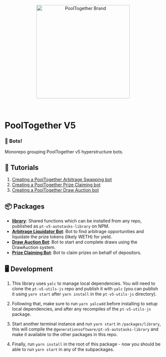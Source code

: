 <p align="center">
  <img src="https://raw.githubusercontent.com/GenerationSoftware/pt-v5-utils-js/main/img/pooltogether-logo--purple@2x.png?raw=true" alt="PoolTogether Brand" style="max-width:100%;" width="300">
</p>

<br />

# PoolTogether V5

### 🤖 Bots!

Monorepo grouping PoolTogether v5 hyperstructure bots.

## 📖 Tutorials

1. [Creating a PoolTogether Arbitrage Swapping bot](https://mirror.xyz/chuckbergeron-g9.eth/ES-IJduktYPb0X_sBikfqL-PVFRweNpoPrlr01zcVX8)
2. [Creating a PoolTogether Prize Claiming bot](https://mirror.xyz/chuckbergeron-g9.eth/xPSEh1pfjV2IT1yswcsjN2gBBrVf548V8q9W23xxA8U)
3. [Creating a PoolTogether Draw Auction bot](https://mirror.xyz/chuckbergeron-g9.eth/1o-d_ScnJ8F0cer5SRmILMSPxTCn4vlWgN7fkU4FD4o)

## 📦 Packages

- **[library](./packages/library)**: Shared functions which can be installed from any repo, published as `pt-v5-autotasks-library` on NPM.
- **[Arbitrage Liquidator Bot](./packages/liquidator)**: Bot to find arbitrage opportunities and liquidate the prize tokens (likely WETH) for yield.
- **[Draw Auction Bot](./packages/draw-auction)**: Bot to start and complete draws using the DrawAuction system.
- **[Prize Claiming Bot](./packages/prize-claimer)**: Bot to claim prizes on behalf of depositors.

## 🖥️ Development

1. This library uses `yalc` to manage local dependencies. You will need to clone the `pt-v5-utils-js` repo and publish it with `yalc` (you can publish it using `yarn start` after `yarn install` in the `pt-v5-utils-js` directory).

2. Following that, make sure to run `yarn yalcadd` before installing to setup local dependencies, and after any recompiles of the `pt-v5-utils-js` package.

3. Start another terminal instance and run `yarn start` in `/packages/library`, this will compile the `@generationsoftware/pt-v5-autotasks-library` and make it available to the other packages in this repo.

4. Finally, run `yarn install` in the root of this package - now you should be able to run `yarn start` in any of the subpackages.
